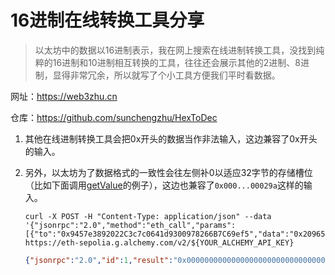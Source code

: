 # 16进制在线转换工具分享

> 以太坊中的数据以16进制表示，我在网上搜索在线进制转换工具，没找到纯粹的16进制和10进制相互转换的工具，往往还会展示其他的2进制、8进制，显得非常冗余，所以就写了个小工具方便我们平时看数据。

网址：https://web3zhu.cn

仓库：https://github.com/sunchengzhu/HexToDec

1. 其他在线进制转换工具会把0x开头的数据当作非法输入，这边兼容了0x开头的输入。

2. 另外，以太坊为了数据格式的一致性会往左侧补0以适应32字节的存储槽位（比如下面调用[getValue](https://sepolia.etherscan.io/address/0x9457e3892022c3c7c0641d9300978266b7c69ef5#readContract)的例子），这边也兼容了`0x000...00029a`这样的输入。

   ```shell
   curl -X POST -H "Content-Type: application/json" --data '{"jsonrpc":"2.0","method":"eth_call","params":[{"to":"0x9457e3892022C3c7c0641d9300978266B7C69ef5","data":"0x20965255"},"latest"],"id":1}' https://eth-sepolia.g.alchemy.com/v2/${YOUR_ALCHEMY_API_KEY}
   ```

   ```json
   {"jsonrpc":"2.0","id":1,"result":"0x000000000000000000000000000000000000000000000000000000000000029a"}
   ```

